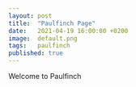 ```yaml
---
layout: post
title:  "Paulfinch Page"
date:   2021-04-19 16:00:00 +0200
image:  default.png
tags:   paulfinch
published: true
---
```

Welcome to Paulfinch
